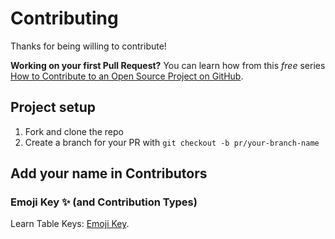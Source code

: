 
# Contributing

Thanks for being willing to contribute!

**Working on your first Pull Request?** You can learn how from this _free_
series [How to Contribute to an Open Source Project on GitHub](https://egghead.io/courses/how-to-contribute-to-an-open-source-project-on-github).

## Project setup

1.  Fork and clone the repo
2.  Create a branch for your PR with `git checkout -b pr/your-branch-name`


## Add your name in Contributors

### Emoji Key ✨ (and Contribution Types)

Learn Table Keys: [Emoji Key](https://allcontributors.org/docs/en/emoji-key).
